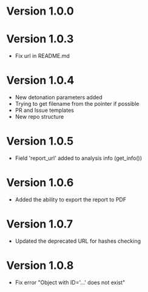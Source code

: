 # Version 1.0.0

# Version 1.0.3
- Fix url in README.md 

# Version 1.0.4
- New detonation parameters added
- Trying to get filename from the pointer if possible
- PR and Issue templates
- New repo structure

# Version 1.0.5
- Field 'report_url' added to analysis info (get_info())

# Version 1.0.6
- Added the ability to export the report to PDF

# Version 1.0.7
- Updated the deprecated URL for hashes checking

# Version 1.0.8
- Fix error "Object with ID='...' does not exist"
